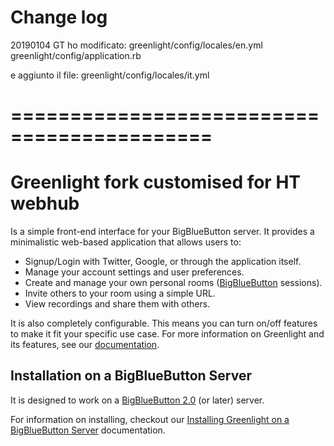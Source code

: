 # Change log

20190104 GT
ho modificato:
greenlight/config/locales/en.yml
greenlight/config/application.rb

e aggiunto il file:
greenlight/config/locales/it.yml


# ===========================================

# Greenlight fork customised for HT webhub

Is a simple front-end interface for your BigBlueButton server. It provides a minimalistic web-based application that allows users to:

  * Signup/Login with Twitter, Google, or through the application itself.
  * Manage your account settings and user preferences.
  * Create and manage your own personal rooms ([BigBlueButton](https://github.com/bigbluebutton/bigbluebutton) sessions).
  * Invite others to your room using a simple URL.
  * View recordings and share them with others.

It is also completely configurable. This means you can turn on/off features to make it fit your specific use case. For more information on Greenlight and its features, see our [documentation](http://docs.bigbluebutton.org/install/greenlight-v2.html).

## Installation on a BigBlueButton Server

It is designed to work on a [BigBlueButton 2.0](https://github.com/bigbluebutton/bigbluebutton) (or later) server.

For information on installing, checkout our [Installing Greenlight on a BigBlueButton Server](http://docs.bigbluebutton.org/install/greenlight.html#installing-on-a-bigbluebutton-server) documentation.
